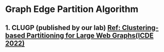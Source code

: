 # Graph Edge Partition Algorithm
## 1. CLUGP (published by our lab)  [Ref: Clustering-based Partitioning for Large Web Graphs(ICDE 2022)](https://arxiv.org/pdf/2201.00472.pdf)
